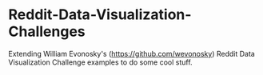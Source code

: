 # Reddit-Data-Visualization-Challenges

Extending William Evonosky's (https://github.com/wevonosky) Reddit Data Visualization Challenge examples to do some cool stuff.
